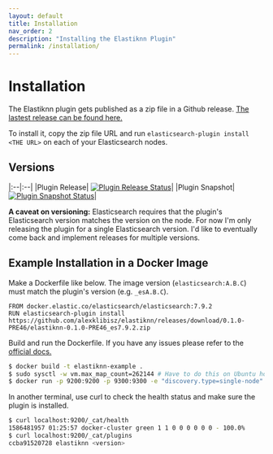 ```yaml
---
layout: default
title: Installation
nav_order: 2
description: "Installing the Elastiknn Plugin"
permalink: /installation/
---
```


# Installation

The Elastiknn plugin gets published as a zip file in a Github release. [The lastest release can be found here.](https://github.com/alexklibisz/elastiknn/releases/latest)

To install it, copy the zip file URL and run `elasticsearch-plugin install <THE URL>` on each of your Elasticsearch nodes. 

## Versions

|:--|:--|
|Plugin Release| [![Plugin Release Status][Badge-Plugin-Release]][Link-Plugin-Release]|
|Plugin Snapshot| [![Plugin Snapshot Status][Badge-Plugin-Snapshot]][Link-Plugin-Snapshot]|

[Link-Plugin-Release]: https://github.com/alexklibisz/elastiknn/releases/latest
[Link-Plugin-Snapshot]: https://github.com/alexklibisz/elastiknn/releases

[Badge-Plugin-Release]: https://img.shields.io/github/v/release/alexklibisz/elastiknn?style=for-the-badge "Plugin Release"
[Badge-Plugin-Snapshot]: https://img.shields.io/github/v/release/alexklibisz/elastiknn?include_prereleases&style=for-the-badge "Plugin Snapshot"

**A caveat on versioning:** Elasticsearch requires that the plugin's Elasticsearch version matches the version on the node. For now I'm only releasing the plugin for a single Elasticsearch version. I'd like to eventually come back and implement releases for multiple versions.

## Example Installation in a Docker Image

Make a Dockerfile like below. The image version (`elasticsearch:A.B.C`) must match the plugin's version (e.g. `_esA.B.C`).

```docker
FROM docker.elastic.co/elasticsearch/elasticsearch:7.9.2
RUN elasticsearch-plugin install https://github.com/alexklibisz/elastiknn/releases/download/0.1.0-PRE46/elastiknn-0.1.0-PRE46_es7.9.2.zip
```

Build and run the Dockerfile. If you have any issues please refer to the [official docs.](https://www.elastic.co/guide/en/elasticsearch/reference/current/docker.html)

```sh
$ docker build -t elastiknn-example .
$ sudo sysctl -w vm.max_map_count=262144 # Have to do this on Ubuntu host; not sure about others.
$ docker run -p 9200:9200 -p 9300:9300 -e "discovery.type=single-node" elastiknn-example
```

In another terminal, use curl to check the health status and make sure the plugin is installed.

```sh
$ curl localhost:9200/_cat/health
1586481957 01:25:57 docker-cluster green 1 1 0 0 0 0 0 0 - 100.0%
$ curl localhost:9200/_cat/plugins
ccba91520728 elastiknn <version>
```


